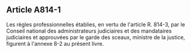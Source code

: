 Article A814-1
----
Les règles professionnelles établies, en vertu de l'article R. 814-3, par le
Conseil national des administrateurs judiciaires et des mandataires judiciaires
et approuvées par le garde des sceaux, ministre de la justice, figurent à
l'annexe 8-2 au présent livre.
